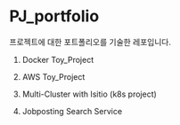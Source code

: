 # PJ_portfolio
프로젝트에 대한 포트폴리오를 기술한 레포입니다.

1. Docker Toy_Project

2. AWS Toy_Project

3. Multi-Cluster with Isitio (k8s project)

4. Jobposting Search Service
